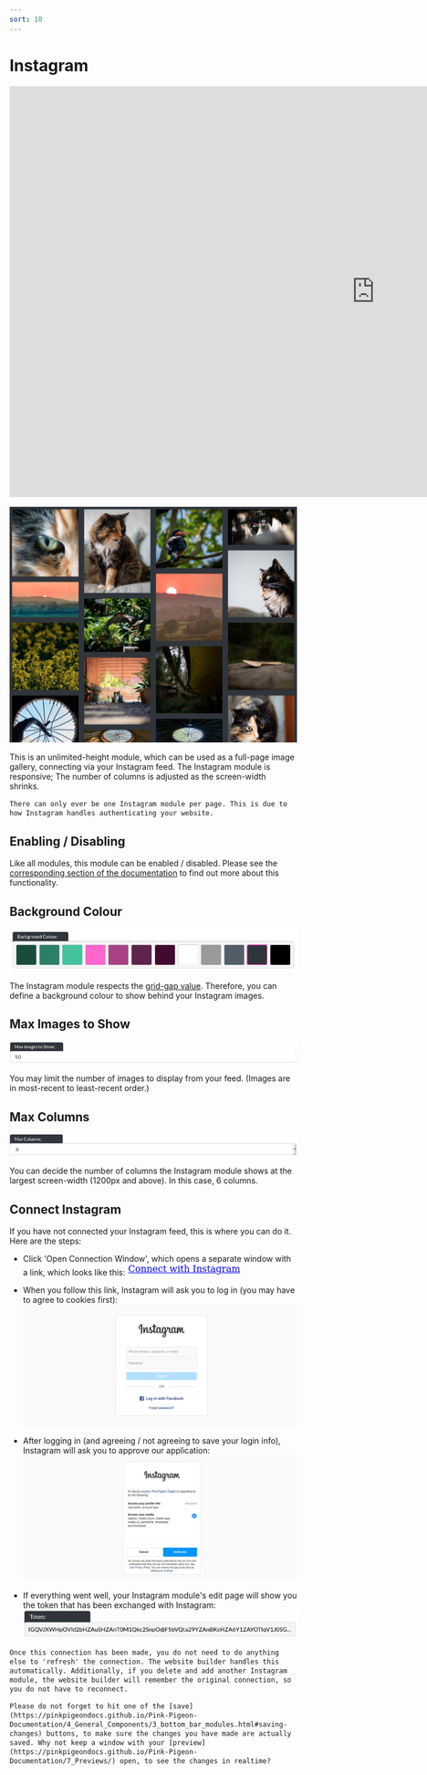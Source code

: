 ```yaml
---
sort: 10
---
```


# Instagram

<iframe class="vimeo_player" width="1280" height="720" src="https://player.vimeo.com/video/563888498?autoplay=0&loop=1&quality=1080p" frameborder="0" allow="autoplay; fullscreen; picture-in-picture" allowfullscreen></iframe>

![Image of the instagram module online](https://raw.githubusercontent.com/pinkpigeondocs/Pink-Pigeon-Documentation/master/docs/6_Modules/images/10_instagram_online.png)

This is an unlimited-height module, which can be used as a full-page image gallery, connecting via your Instagram feed.
The Instagram module is responsive; The number of columns is adjusted as the screen-width shrinks.

```warning
There can only ever be one Instagram module per page. This is due to how Instagram handles authenticating your website.
```

## Enabling / Disabling

Like all modules, this module can be enabled / disabled. Please see the [corresponding section of the documentation][endis] to find out more about this functionality.

[endis]: https://pinkpigeondocs.github.io/Pink-Pigeon-Documentation/4_General_Components/4_enabling_disabling_modules.html

## Background Colour

![Image of the background colour component](https://raw.githubusercontent.com/pinkpigeondocs/Pink-Pigeon-Documentation/master/docs/common_elements_images/general_components_background_colour.png)

The Instagram module respects the [grid-gap value](https://pinkpigeondocs.github.io/Pink-Pigeon-Documentation/5_Pages/1_essentials.html#advanced-users-module-spacing). Therefore, you can define a background colour to show behind your Instagram images.

## Max Images to Show

![Image of the instagram module max images option](https://raw.githubusercontent.com/pinkpigeondocs/Pink-Pigeon-Documentation/master/docs/6_Modules/images/10_instagram_max_images.png)

You may limit the number of images to display from your feed. (Images are in most-recent to least-recent order.)

## Max Columns

![Image of the instagram module max columns option](https://raw.githubusercontent.com/pinkpigeondocs/Pink-Pigeon-Documentation/master/docs/6_Modules/images/10_instagram_max_columns.png)

You can decide the number of columns the Instagram module shows at the largest screen-width (1200px and above). In this case, 6 columns.

## Connect Instagram

If you have not connected your Instagram feed, this is where you can do it. Here are the steps:

- Click 'Open Connection Window', which opens a separate window with a link, which looks like this: ![Image of the connection window](https://raw.githubusercontent.com/pinkpigeondocs/Pink-Pigeon-Documentation/master/docs/6_Modules/images/10_instagram_connection_window.png)

- When you follow this link, Instagram will ask you to log in (you may have to agree to cookies first): ![Image of the connection window](https://raw.githubusercontent.com/pinkpigeondocs/Pink-Pigeon-Documentation/master/docs/6_Modules/images/10_instagram_login_window.png)

- After logging in (and agreeing / not agreeing to save your login info), Instagram will ask you to approve our application: ![Image of the authorisation window](https://raw.githubusercontent.com/pinkpigeondocs/Pink-Pigeon-Documentation/master/docs/6_Modules/images/10_instagram_authorisation_window.png)

- If everything went well, your Instagram module's edit page will show you the token that has been exchanged with Instagram: ![Image of the instagram token](https://raw.githubusercontent.com/pinkpigeondocs/Pink-Pigeon-Documentation/master/docs/6_Modules/images/10_instagram_token.png)

```tip
Once this connection has been made, you do not need to do anything else to 'refresh' the connection. The website builder handles this automatically. Additionally, if you delete and add another Instagram module, the website builder will remember the original connection, so you do not have to reconnect.
```


```tip
Please do not forget to hit one of the [save](https://pinkpigeondocs.github.io/Pink-Pigeon-Documentation/4_General_Components/3_bottom_bar_modules.html#saving-changes) buttons, to make sure the changes you have made are actually saved. Why not keep a window with your [preview](https://pinkpigeondocs.github.io/Pink-Pigeon-Documentation/7_Previews/) open, to see the changes in realtime?
```